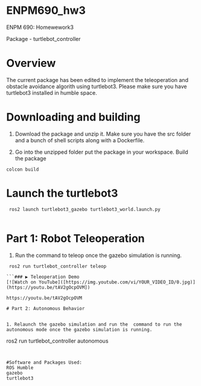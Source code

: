 # ENPM690_hw3
ENPM 690: Homewework3

Package - turtlebot_controller

# Overview

The current package has been edited to implement the teleoperation and obstacle avoidance algorith using turtlebot3. Please make sure you have turtlebot3 installed in humble space.

# Downloading and building

1. Download the package and unzip it. Make sure you have the src folder and a bunch of shell scripts along with a Dockerfile.

2. Go into the unzipped folder put the package in your workspace. Build the package
```
colcon build

```
# Launch the turtlebot3 

```
 ros2 launch turtlebot3_gazebo turtlebot3_world.launch.py


```

# Part 1: Robot Teleoperation

1. Run the  command to teleop once the gazebo simulation is running.

```
 ros2 run turtlebot_controller teleop 

```### ▶️ Teleoperation Demo
[![Watch on YouTube]([https://img.youtube.com/vi/YOUR_VIDEO_ID/0.jpg)](https://youtu.be/tAV2gOcpOVM])

https://youtu.be/tAV2gOcpOVM

# Part 2: Autonomous Behavior


1. Relaunch the gazebo simulation and run the  command to run the autonomous mode once the gazebo simulation is running.

```
 ros2 run turtlebot_controller autonomous 

```


#Software and Packages Used:
ROS Humble
gazebo
turtlebot3

